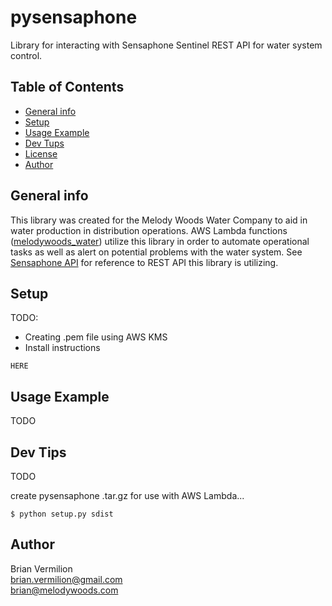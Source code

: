 # pysensaphone
Library for interacting with Sensaphone Sentinel REST API for water system control.

## Table of Contents
* [General info](#general-info)
* [Setup](#setup)
* [Usage Example](#usage-example)
* [Dev Tups](#dev-tips)
* [License](#license)
* [Author](#author)

## General info
This library was created for the Melody Woods Water Company to aid in water production in distribution operations.
AWS Lambda functions ([melodywoods_water](https://github.com/bmvermilion/melodywoods_water)) utilize this library in order to automate operational tasks as well as alert on potential problems with the water system. 
See [Sensaphone API](https://wiki.sensaphone.net/index.php/Sensaphone.net_API) for reference to REST API this library is utilizing.
	
## Setup
TODO:
* Creating .pem file using AWS KMS
* Install instructions

```
HERE
```

## Usage Example
TODO

## Dev Tips
TODO

create pysensaphone .tar.gz for use with AWS Lambda...
```
$ python setup.py sdist
```

## Author
Brian Vermilion\
brian.vermilion@gmail.com\
brian@melodywoods.com
